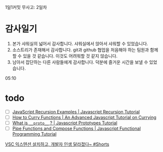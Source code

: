 1일1커밋 무사고: 2일차

# 감사일기

1. 본가 샤워실의 넓어서 감사합니다. 샤워실에서 앉아서 샤워할 수 있었습니다.
2. 소스트리가 존재해서 감사합니다. git과 github 협업을 처음해야 하는 팀원과 함께할 수 있을 것 같습니다. 이것도 어려워할 것 같지 않습니다.
3. 남아서 잡단하는 다른 사람들에게 감사합니다. 덕분에 즐거운 시간을 보낼 수 있었습니다.

05:10

# todo

- [ ] [JavaScript Recursion Examples | Javascript Recursion Tutorial](https://www.youtube.com/watch?v=Q0alTGQ-lXk)
- [ ] [How to Curry Functions | An Advanced Javascript Tutorial on Currying](https://www.youtube.com/watch?v=I4MebkHvj8g)
- [ ] [What is `__proto__` ? | Javascript Prototypes Tutorial](https://www.youtube.com/watch?v=kclGXphtmVg)
- [ ] [Pipe Functions and Compose Functions | Javascript Functional Programming Tutorial](https://www.youtube.com/watch?v=mQ4oCgcgHOA)

[VSC 익스텐션 설치하고, 개발자 인생 달라졌다~ #Shorts](https://www.youtube.com/shorts/YjcqH027H2g)
